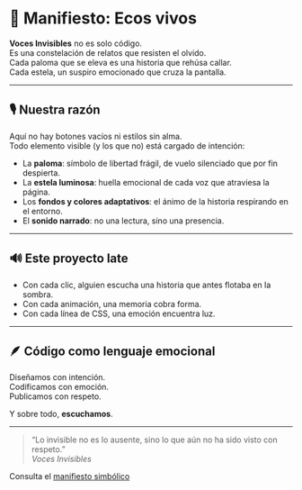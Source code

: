 # 🌌 Manifiesto: Ecos vivos

**Voces Invisibles** no es solo código.  
Es una constelación de relatos que resisten el olvido.  
Cada paloma que se eleva es una historia que rehúsa callar.  
Cada estela, un suspiro emocionado que cruza la pantalla.

---

## 🎙️ Nuestra razón

Aquí no hay botones vacíos ni estilos sin alma.  
Todo elemento visible (y los que no) está cargado de intención:

- La **paloma**: símbolo de libertad frágil, de vuelo silenciado que por fin despierta.
- La **estela luminosa**: huella emocional de cada voz que atraviesa la página.
- Los **fondos y colores adaptativos**: el ánimo de la historia respirando en el entorno.
- El **sonido narrado**: no una lectura, sino una presencia.

---

## 🔊 Este proyecto late

- Con cada clic, alguien escucha una historia que antes flotaba en la sombra.
- Con cada animación, una memoria cobra forma.
- Con cada línea de CSS, una emoción encuentra luz.

---

## 🪶 Código como lenguaje emocional

Diseñamos con intención.  
Codificamos con emoción.  
Publicamos con respeto.

Y sobre todo, **escuchamos**.

---

> “Lo invisible no es lo ausente, sino lo que aún no ha sido visto con respeto.”  
> _Voces Invisibles_

Consulta el [manifiesto simbólico](docs/manifiesto-ecos-vivos.md)

